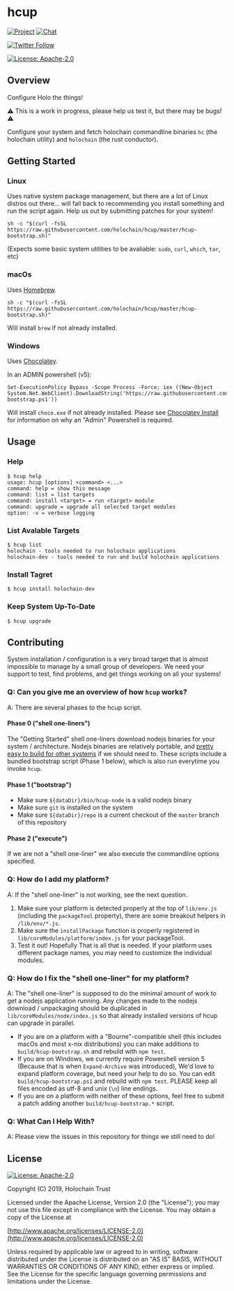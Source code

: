 # hcup

[![Project](https://img.shields.io/badge/project-holochain-blue.svg?style=flat-square)](http://holochain.org/)
[![Chat](https://img.shields.io/badge/chat-chat%2eholochain%2enet-blue.svg?style=flat-square)](https://chat.holochain.net)

[![Twitter Follow](https://img.shields.io/twitter/follow/holochain.svg?style=social&label=Follow)](https://twitter.com/holochain)

[![License: Apache-2.0](https://img.shields.io/badge/License-Apache%202.0-blue.svg)](https://www.apache.org/licenses/LICENSE-2.0)

## Overview

Configure Holo the things!

:warning: This is a work in progress, please help us test it, but there may be bugs! :warning:

Configure your system and fetch holochain commandline binaries `hc` (the holochain utility) and `holochain` (the rust conductor).

## Getting Started

### Linux

Uses native system package management, but there are a lot of Linux distros out there... will fall back to recommending you install something and run the script again. Help us out by submitting patches for your system!

```
sh -c "$(curl -fsSL https://raw.githubusercontent.com/holochain/hcup/master/hcup-bootstrap.sh)"
```

(Expects some basic system utilities to be avaliable: `sudo`, `curl`, `which`, `tar`, etc)

### macOs

Uses [Homebrew](https://brew.sh/).

```
sh -c "$(curl -fsSL https://raw.githubusercontent.com/holochain/hcup/master/hcup-bootstrap.sh)"
```

Will install `brew` if not already installed.

### Windows

Uses [Chocolatey](https://chocolatey.org/).

In an ADMIN powershell (v5):

```
Set-ExecutionPolicy Bypass -Scope Process -Force; iex ((New-Object System.Net.WebClient).DownloadString('https://raw.githubusercontent.com/holochain/hcup/master/hcup-bootstrap.ps1'))
```

Will install `choco.exe` if not already installed. Please see [Chocolatey Install](https://chocolatey.org/install) for information on why an "Admin" Powershell is required.

## Usage

### Help

```
$ hcup help
usage: hcup [options] <command> <...>
command: help = show this message
command: list = list targets
command: install <target> = run <target> module
command: upgrade = upgrade all selected target modules
option: -v = verbose logging
```

### List Avalable Targets

```
$ hcup list
holochain - tools needed to run holochain applications
holochain-dev - tools needed to run and build holochain applications
```

### Install Tagret

```
$ hcup install holochain-dev
```

### Keep System Up-To-Date

```
$ hcup upgrade
```

## Contributing

System installation / configuration is a very broad target that is almost impossible to manage by a small group of developers. We need your support to test, find problems, and get things working on all your systems!

### Q: Can you give me an overview of how `hcup` works?

A: There are several phases to the hcup script.

#### Phase 0 ("shell one-liners")

The "Getting Started" shell one-liners download nodejs binaries for your system / architecture. Nodejs binaries are relatively portable, and [pretty easy to build for other systems](https://github.com/holochain/node-static-build) if we should need to. These scripts include a bundled bootstrap script (Phase 1 below), which is also run everytime you invoke `hcup`.

#### Phase 1 ("bootstrap")

- Make sure `${dataDir}/bin/hcup-node` is a valid nodejs binary
- Make sure `git` is installed on the system
- Make sure `${dataDir}/repo` is a current checkout of the `master` branch of this repository

#### Phase 2 ("execute")

If we are not a "shell one-liner" we also execute the commandline options specified.

### Q: How do I add my platform?

A: If the "shell one-liner" is not working, see the next question.

1. Make sure your platform is detected properly at the top of `lib/env.js` (including the `packageTool` property), there are some breakout helpers in `/lib/env/*.js`.
2. Make sure the `installPackage` function is properly registered in `lib/coreModules/platform/index.js` for your packageTool.
3. Test it out! Hopefully That is all that is needed. If your platform uses different package names, you may need to customize the individual modules.

### Q: How do I fix the "shell one-liner" for my platform?

A: The "shell one-liner" is supposed to do the minimal amount of work to get a nodejs application running. Any changes made to the nodejs download / unpackaging should be duplicated in `lib/coreModules/node/index.js` so that already installed versions of hcup can upgrade in parallel.

- If you are on a platform with a "Bourne"-compatible shell (this includes macOs and most x-nix distributions) you can make additions to `build/hcup-bootstrap.sh` and rebuild with `npm test`.
- If you are on Windows, we currently require Powershell version 5 (Because that is when `Expand-Archive` was introduced), We'd love to expand platform coverage, but need your help to do so. You can edit `build/hcup-bootstrap.ps1` and rebuild with `npm test`. PLEASE keep all files encoded as utf-8 and unix (`\n`) line endings.
- If you are on a platform with neither of these options, feel free to submit a patch adding another `build/hcup-bootstrap.*` script.

### Q: What Can I Help With?

A: Please view the issues in this repository for things we still need to do!

## License
[![License: Apache-2.0](https://img.shields.io/badge/License-Apache%202.0-blue.svg)](https://www.apache.org/licenses/LICENSE-2.0)

Copyright (C) 2019, Holochain Trust

Licensed under the Apache License, Version 2.0 (the "License");
you may not use this file except in compliance with the License.
You may obtain a copy of the License at

[http://www.apache.org/licenses/LICENSE-2.0](http://www.apache.org/licenses/LICENSE-2.0)

Unless required by applicable law or agreed to in writing, software
distributed under the License is distributed on an "AS IS" BASIS,
WITHOUT WARRANTIES OR CONDITIONS OF ANY KIND, either express or implied.
See the License for the specific language governing permissions and
limitations under the License.
